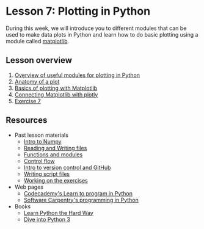 # Lesson 7: Plotting in Python

During this week, we will introduce you to different modules that can be used to make data plots in Python and learn how to do basic plotting using a module called [matplotlib](http://matplotlib.org/). 

## Lesson overview

1. [Overview of useful modules for plotting in Python](Lesson/python-plotting.md#overview-of-useful-modules-for-plotting-in-python)
2. [Anatomy of a plot](Lesson/python-plotting.md#anatomy-of-a-plot)
3. [Basics of plotting with Matplotlib](Lesson/python-plotting.md#plotting-in-python-with-matplotlib)
4. [Connecting Matplotlib with plotly](Lesson/using-plotly.md)
5. [Exercise 7](https://classroom.github.com/assignment-invitations/54ad87560677b78169f1c18717bb312e)

## Resources
- Past lesson materials
  - [Intro to Numpy](https://github.com/Python-for-geo-people/Lesson-6-Intro-to-NumPy/blob/master/Lesson/intro-to-numpy.md)
  - [Reading and Writing files](https://github.com/Python-for-geo-people/Lesson-5-Reading-Writing)
  - [Functions and modules](https://github.com/Python-for-geo-people/Functions-and-modules)
  - [Control flow](https://github.com/Python-for-geo-people/Control-flow)
  - [Intro to version control and GitHub](https://github.com/Python-for-geo-people/Diving-into-Python/tree/master/Lesson/intro-to-GitHub.md)
  - [Writing script files](https://github.com/Python-for-geo-people/Diving-into-Python/tree/master/Lesson/writing-scripts.md)
  - [Working on the exercises](https://github.com/Python-for-geo-people/Diving-into-Python/tree/master/Lesson/working-on-assignment.md)
- Web pages
  - [Codecademy's Learn to program in Python](https://www.codecademy.com/learn/python)
  - [Software Carpentry's programming in Python](https://swcarpentry.github.io/python-novice-inflammation/)
- Books
  - [Learn Python the Hard Way](http://learnpythonthehardway.org/book/)
  - [Dive into Python 3](http://www.diveinto.org/python3/)
